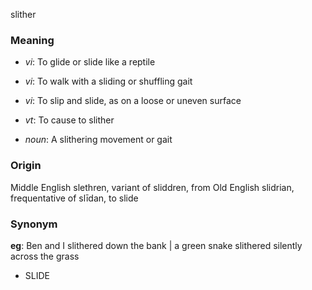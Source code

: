 slither
### Meaning
+ _vi_: To glide or slide like a reptile
+ _vi_: To walk with a sliding or shuffling gait
+ _vi_: To slip and slide, as on a loose or uneven surface
+ _vt_: To cause to slither

+ _noun_: A slithering movement or gait

### Origin

Middle English slethren, variant of sliddren, from Old English slidrian, frequentative of slīdan, to slide

### Synonym

__eg__: Ben and I slithered down the bank | a green snake slithered silently across the grass

+ SLIDE


